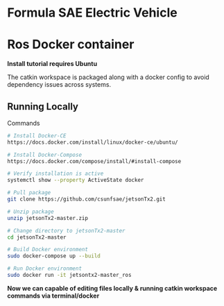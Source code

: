 # Formula SAE Electric Vehicle

# Ros Docker container

**Install tutorial requires Ubuntu**

The catkin workspace is packaged along with a docker config to avoid dependency issues across systems.

## Running Locally
Commands
```bash
# Install Docker-CE 
https://docs.docker.com/install/linux/docker-ce/ubuntu/

# Install Docker-Compose 
https://docs.docker.com/compose/install/#install-compose

# Verify installation is active 
systemctl show --property ActiveState docker

# Pull package 
git clone https://github.com/csunfsae/jetsonTx2.git

# Unzip package 
unzip jetsonTx2-master.zip  

# Change directory to jetsonTx2-master
cd jetsonTx2-master

# Build Docker environment
sudo docker-compose up --build

# Run Docker environment 
sudo docker run -it jetsontx2-master_ros

```
**Now we can capable of editing files locally & running catkin workspace commands via terminal/docker**
